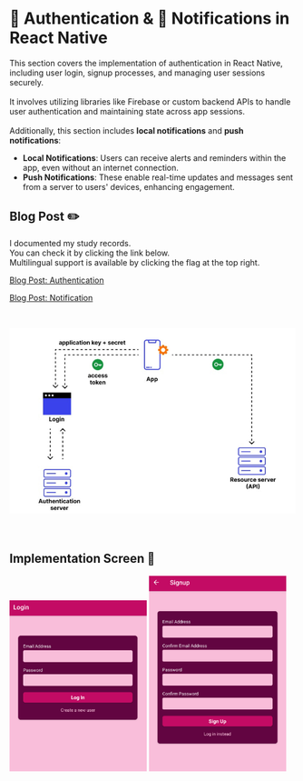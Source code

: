# 🔐 Authentication & 🔔 Notifications in React Native

This section covers the implementation of authentication in React Native,<br/> including user login, signup processes, and managing user sessions securely. <br/><br/>
It involves utilizing libraries like Firebase or custom backend APIs to handle user authentication and maintaining state across app sessions.
<br/>
<br/>
Additionally, this section includes **local notifications** and **push notifications**:

- **Local Notifications**: Users can receive alerts and reminders within the app, even without an internet connection.
  <br/>
- **Push Notifications**: These enable real-time updates and messages sent from a server to users' devices, enhancing engagement.
  <br/>

## Blog Post ✏️

I documented my study records.<br/>
You can check it by clicking the link below.<br/>
Multilingual support is available by clicking the flag at the top right.

[Blog Post: Authentication](https://oooooooooooo.tistory.com/entry/React-Native-10-1-%EC%9D%B8%EC%A6%9D%EC%9D%80-%EC%96%B4%EB%96%BB%EA%B2%8C-%EC%9D%B4%EB%A3%A8%EC%96%B4%EC%A7%88%EA%B9%8C)

[Blog Post: Notification](https://oooooooooooo.tistory.com/entry/React-Native-11-1-%EB%A1%9C%EC%BB%AC-%EC%95%8C%EB%A6%BCLocal-Notifications)

<br/>

![How Does Authentication Work?](assets/images/readme/auth.jpeg)
<br/>
<br/>
<br/>

## Implementation Screen 📱

<img src="assets/images/readme/login.png" width="48%" /> <img src="assets/images/readme/signup.png" width="48%" />
